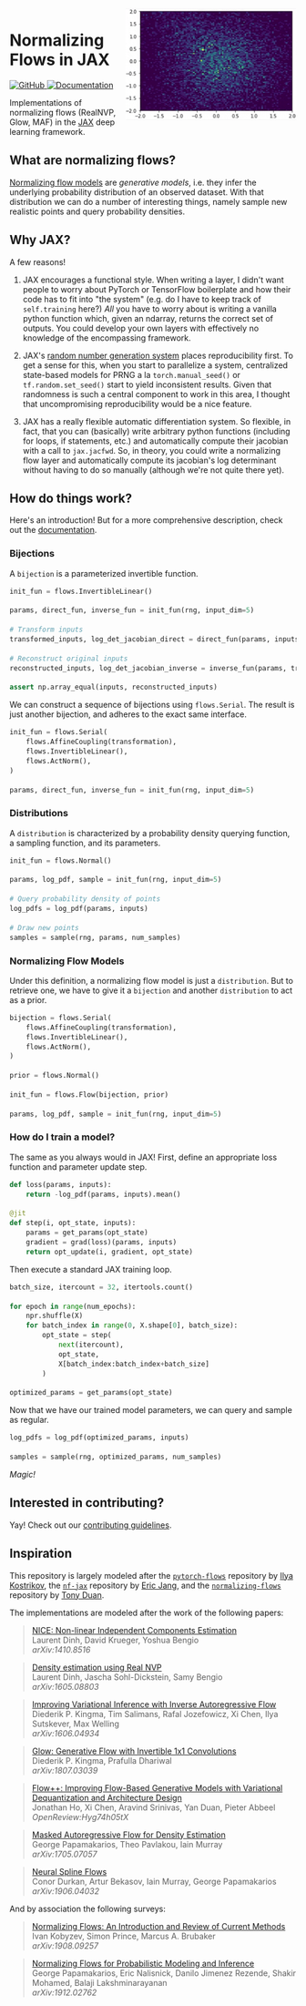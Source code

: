 <img align="right" width="300" src="assets/flows.gif">

# Normalizing Flows in JAX

<!--
<a href="https://circleci.com/gh/ChrisWaites/jax-flows">
    <img alt="Build" src="https://img.shields.io/circleci/build/github/ChrisWaites/jax-flows/master">
</a>
-->
<a href="https://github.com/ChrisWaites/jax-flows/blob/master/LICENSE">
    <img alt="GitHub" src="https://img.shields.io/github/license/ChrisWaites/jax-flows.svg?color=blue">
</a>
<a href="https://jax-flows.readthedocs.io/en/latest/">
    <img alt="Documentation" src="https://img.shields.io/website/http/jax-flows.readthedocs.io.svg?down_color=red&down_message=offline&up_message=online">
</a>

<p>Implementations of normalizing flows (RealNVP, Glow, MAF) in the <a href="https://github.com/google/jax/">JAX</a> deep learning framework.</p>

## What are normalizing flows?

[Normalizing flow models](http://akosiorek.github.io/ml/2018/04/03/norm_flows.html) are _generative models_, i.e. they infer the underlying probability distribution of an observed dataset. With that distribution we can do a number of interesting things, namely sample new realistic points and query probability densities.

## Why JAX?

A few reasons!

1) JAX encourages a functional style. When writing a layer, I didn't want people to worry about PyTorch or TensorFlow boilerplate and how their code has to fit into "the system" (e.g. do I have to keep track of `self.training` here?) _All_ you have to worry about is writing a vanilla python function which, given an ndarray, returns the correct set of outputs. You could develop your own layers with effectively no knowledge of the encompassing framework.

2) JAX's [random number generation system](https://github.com/google/jax/blob/master/design_notes/prng.md) places reproducibility first. To get a sense for this, when you start to parallelize a system, centralized state-based models for PRNG a la `torch.manual_seed()` or `tf.random.set_seed()` start to yield inconsistent results. Given that randomness is such a central component to work in this area, I thought that uncompromising reproducibility would be a nice feature.

3) JAX has a really flexible automatic differentiation system. So flexible, in fact, that you can (basically) write arbitrary python functions (including for loops, if statements, etc.) and automatically compute their jacobian with a call to `jax.jacfwd`. So, in theory, you could write a normalizing flow layer and automatically compute its jacobian's log determinant without having to do so manually (although we're not quite there yet).

## How do things work?

Here's an introduction! But for a more comprehensive description, check out the [documentation](https://jax-flows.readthedocs.io/).

### Bijections

A `bijection` is a parameterized invertible function.

```python
init_fun = flows.InvertibleLinear()

params, direct_fun, inverse_fun = init_fun(rng, input_dim=5)

# Transform inputs
transformed_inputs, log_det_jacobian_direct = direct_fun(params, inputs)

# Reconstruct original inputs
reconstructed_inputs, log_det_jacobian_inverse = inverse_fun(params, transformed_inputs)

assert np.array_equal(inputs, reconstructed_inputs)
```

We can construct a sequence of bijections using `flows.Serial`. The result is just another bijection, and adheres to the exact same interface.

```python
init_fun = flows.Serial(
    flows.AffineCoupling(transformation),
    flows.InvertibleLinear(),
    flows.ActNorm(),
)

params, direct_fun, inverse_fun = init_fun(rng, input_dim=5)
```

### Distributions

A `distribution` is characterized by a probability density querying function, a sampling function, and its parameters.

```python
init_fun = flows.Normal()

params, log_pdf, sample = init_fun(rng, input_dim=5)

# Query probability density of points
log_pdfs = log_pdf(params, inputs)

# Draw new points
samples = sample(rng, params, num_samples)
```

### Normalizing Flow Models

Under this definition, a normalizing flow model is just a `distribution`. But to retrieve one, we have to give it a `bijection` and another `distribution` to act as a prior.

```python
bijection = flows.Serial(
    flows.AffineCoupling(transformation),
    flows.InvertibleLinear(),
    flows.ActNorm(),
)

prior = flows.Normal()

init_fun = flows.Flow(bijection, prior)

params, log_pdf, sample = init_fun(rng, input_dim=5)
```

### How do I train a model?

The same as you always would in JAX! First, define an appropriate loss function and parameter update step.

```python
def loss(params, inputs):
    return -log_pdf(params, inputs).mean()

@jit
def step(i, opt_state, inputs):
    params = get_params(opt_state)
    gradient = grad(loss)(params, inputs)
    return opt_update(i, gradient, opt_state)
```

Then execute a standard JAX training loop.

```python
batch_size, itercount = 32, itertools.count()

for epoch in range(num_epochs):
    npr.shuffle(X)
    for batch_index in range(0, X.shape[0], batch_size):
        opt_state = step(
            next(itercount),
            opt_state,
            X[batch_index:batch_index+batch_size]
        )

optimized_params = get_params(opt_state)
```

Now that we have our trained model parameters, we can query and sample as regular.

```python
log_pdfs = log_pdf(optimized_params, inputs)

samples = sample(rng, optimized_params, num_samples)
```

_Magic!_

## Interested in contributing?

Yay! Check out our [contributing guidelines](https://github.com/ChrisWaites/jax-flows/blob/master/.github/CONTRIBUTING.md).

## Inspiration

This repository is largely modeled after the [`pytorch-flows`](https://github.com/ikostrikov/pytorch-flows) repository by [Ilya Kostrikov](https://github.com/ikostrikov), the [`nf-jax`](https://github.com/ericjang/nf-jax) repository by [Eric Jang](http://evjang.com/), and the [`normalizing-flows`](https://github.com/tonyduan/normalizing-flows) repository by [Tony Duan](https://github.com/tonyduan).

The implementations are modeled after the work of the following papers:

  > [NICE: Non-linear Independent Components Estimation](https://arxiv.org/abs/1410.8516)\
  > Laurent Dinh, David Krueger, Yoshua Bengio\
  > _arXiv:1410.8516_

  > [Density estimation using Real NVP](https://arxiv.org/abs/1605.08803)\
  > Laurent Dinh, Jascha Sohl-Dickstein, Samy Bengio\
  > _arXiv:1605.08803_

  > [Improving Variational Inference with Inverse Autoregressive Flow
](https://arxiv.org/abs/1606.04934)\
  > Diederik P. Kingma, Tim Salimans, Rafal Jozefowicz, Xi Chen, Ilya Sutskever, Max Welling\
  > _arXiv:1606.04934_

  > [Glow: Generative Flow with Invertible 1x1 Convolutions](https://arxiv.org/abs/1807.03039)\
  > Diederik P. Kingma, Prafulla Dhariwal\
  > _arXiv:1807.03039_

  > [Flow++: Improving Flow-Based Generative Models
  with Variational Dequantization and Architecture Design](https://openreview.net/forum?id=Hyg74h05tX)\
  > Jonathan Ho, Xi Chen, Aravind Srinivas, Yan Duan, Pieter Abbeel\
  > _OpenReview:Hyg74h05tX_

  > [Masked Autoregressive Flow for Density Estimation](https://arxiv.org/abs/1705.07057)\
  > George Papamakarios, Theo Pavlakou, Iain Murray\
  > _arXiv:1705.07057_

  > [Neural Spline Flows](https://arxiv.org/abs/1906.04032)\
  > Conor Durkan, Artur Bekasov, Iain Murray, George Papamakarios\
  > _arXiv:1906.04032_

And by association the following surveys:

  > [Normalizing Flows: An Introduction and Review of Current Methods](https://arxiv.org/abs/1908.09257)\
  > Ivan Kobyzev, Simon Prince, Marcus A. Brubaker\
  > _arXiv:1908.09257_

  > [Normalizing Flows for Probabilistic Modeling and Inference](https://arxiv.org/abs/1912.02762)\
  > George Papamakarios, Eric Nalisnick, Danilo Jimenez Rezende, Shakir Mohamed, Balaji Lakshminarayanan\
  > _arXiv:1912.02762_

